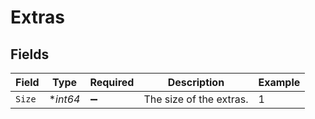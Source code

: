 # Extras


## Fields

| Field                   | Type                    | Required                | Description             | Example                 |
| ----------------------- | ----------------------- | ----------------------- | ----------------------- | ----------------------- |
| `Size`                  | **int64*                | :heavy_minus_sign:      | The size of the extras. | 1                       |